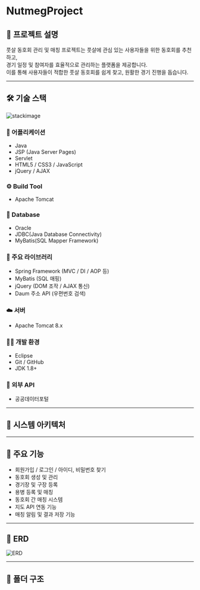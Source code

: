 # NutmegProject

## 📌 프로젝트 설명

풋살 동호회 관리 및 매칭 프로젝트는 풋살에 관심 있는 사용자들을 위한 동호회를 추천하고,  
경기 일정 및 참여자를 효율적으로 관리하는 플랫폼을 제공합니다.  
이를 통해 사용자들이 적합한 풋살 동호회를 쉽게 찾고, 원활한 경기 진행을 돕습니다.

---

## 🛠️ 기술 스택

![stackimage](https://github.com/user-attachments/assets/612cbad6-f5ea-4c72-bf4b-afa58ccb0fd1)

### 📱 어플리케이션
- Java
- JSP (Java Server Pages)
- Servlet
- HTML5 / CSS3 / JavaScript
- jQuery / AJAX

### ⚙️ Build Tool
- Apache Tomcat

### 🧩 Database
- Oracle
- JDBC(Java Database Connectivity)
- MyBatis(SQL Mapper Framework)

### 🧾 주요 라이브러리
- Spring Framework (MVC / DI / AOP 등)
- MyBatis (SQL 매핑)
- jQuery (DOM 조작 / AJAX 통신)
- Daum 주소 API (우편번호 검색)

### ☁️ 서버
- Apache Tomcat 8.x

### 🧑‍💻 개발 환경
- Eclipse
- Git / GitHub
- JDK 1.8+

### 🔗 외부 API
- 공공데이터포털

---

## 🚀 시스템 아키텍처




---

## 🔑 주요 기능

- 회원가입 / 로그인 / 아이디, 비밀번호 찾기
- 동호회 생성 및 관리
- 경기장 및 구장 등록
- 용병 등록 및 매칭
- 동호회 간 매칭 시스템
- 지도 API 연동 기능
- 매칭 알림 및 결과 저장 기능

---

## 🧾 ERD

![ERD](https://github.com/user-attachments/assets/521b2c56-4207-4976-a84a-d19807eb2faf)

---

## 📂 폴더 구조

